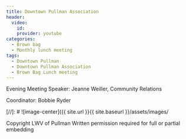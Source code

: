 ```yaml
---
title: Downtown Pullman Association
header:
  video:
    id:
    provider: youtube
categories:
  - Brown bag
  - Monthly lunch meeting
tags:
  - Downtown Pullman
  - Downtown Pullman Association
  - Brown Bag Lunch meeting
---
```


Evening Meeting Speaker: Jeanne Weiller, Community Relations

Coordinator: Bobbie Ryder


[//]: # ![image-center]({{ site.url }}{{ site.baseurl }}/assets/images/


Copyright LWV of Pullman
Written permission required for full or partial embedding

<!---change the title to whatever you want the post to be titled
change the ID out to the end of the youtube link https://youtu.be/r61ARK4Qv9c -->
